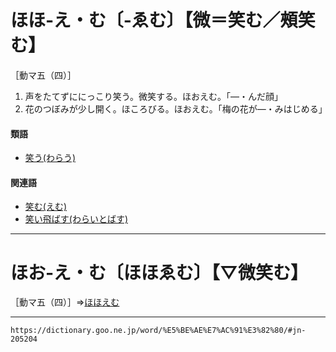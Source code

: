 # ほほ‐え・む〔‐ゑむ〕【微＝笑む／頰笑む】

［動マ五（四）］

1. 声をたてずににっこり笑う。微笑する。ほおえむ。「―・んだ顔」
2. 花のつぼみが少し開く。ほころびる。ほおえむ。「梅の花が―・みはじめる」
    

#### 類語

-   [笑う(わらう)](https://dictionary.goo.ne.jp/word/%E7%AC%91%E3%81%86/#jn-238651)

#### 関連語

-   [笑む(えむ)](https://dictionary.goo.ne.jp/word/%E7%AC%91%E3%82%80/#jn-25232)
-   [笑い飛ばす(わらいとばす)](https://dictionary.goo.ne.jp/word/%E7%AC%91%E3%81%84%E9%A3%9B%E3%81%B0%E3%81%99/#jn-238645)

---
# ほお‐え・む〔ほほゑむ〕【▽微笑む】

［動マ五（四）］⇒[ほほえむ](https://dictionary.goo.ne.jp/word/%E5%BE%AE%E7%AC%91%E3%82%80/#jn-205204#jn-205204)

---
`https://dictionary.goo.ne.jp/word/%E5%BE%AE%E7%AC%91%E3%82%80/#jn-205204`